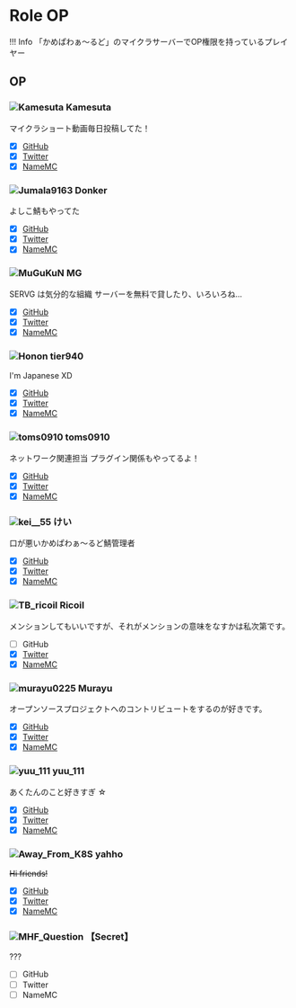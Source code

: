 # Role OP

!!! Info
    「かめぱわぁ～るど」のマイクラサーバーでOP権限を持っているプレイヤー

## OP

### ![Kamesuta](https://minotar.net/helm/4f2a29432d954959b53e60cd86edd245/25) Kamesuta

マイクラショート動画毎日投稿してた！

- [x] [GitHub](https://github.com/Kamesuta)
- [x] [Twitter](https://twitter.com/i/user/711695648)
- [x] [NameMC](https://namemc.com/profile/4f2a29432d954959b53e60cd86edd245)

### ![Jumala9163](https://minotar.net/helm/6322c0e8bf3c4b6396b02c57aef00dce/25) Donker

よしこ鯖もやってた

- [x] [GitHub](https://github.com/Jumala9163)
- [x] [Twitter](https://twitter.com/i/user/1110122540964311040)
- [x] [NameMC](https://namemc.com/profile/6322c0e8bf3c4b6396b02c57aef00dce)

### ![MuGuKuN](https://minotar.net/helm/2f0a64c5c4b34df2af3f1f3f351781c2/25) MG

SERVG は気分的な組織
サーバーを無料で貸したり、いろいろね...

- [x] [GitHub](https://github.com/MG8853)
- [x] [Twitter](https://twitter.com/i/user/813763144493301760)
- [x] [NameMC](https://namemc.com/profile/2f0a64c5c4b34df2af3f1f3f351781c2)

### ![Honon](https://minotar.net/helm/28c58c7f43914db5bc8c16cdb748c33c/25) tier940

I'm Japanese XD

- [x] [GitHub](https://github.com/tier940)
- [x] [Twitter](https://twitter.com/i/user/320157881)
- [x] [NameMC](https://namemc.com/profile/28c58c7f43914db5bc8c16cdb748c33c)

### ![toms0910](https://minotar.net/helm/03b050c8d6374fa0bffd9ff5e668fbc4/25) toms0910

ネットワーク関連担当 プラグイン関係もやってるよ！

- [x] [GitHub](https://github.com/flan0910)
- [x] [Twitter](https://twitter.com/i/user/1311606281895960581)
- [x] [NameMC](https://namemc.com/profile/03b050c8d6374fa0bffd9ff5e668fbc4)

### ![kei__55](https://minotar.net/helm/6e729daabbec42f0acd21b63976c07cd/25) けい

口が悪いかめぱわぁ～るど鯖管理者

- [x] [GitHub](https://github.com/kei-55)
- [x] [Twitter](https://twitter.com/i/user/752987286)
- [x] [NameMC](https://namemc.com/profile/6e729daabbec42f0acd21b63976c07cd)

### ![TB_ricoil](https://minotar.net/helm/2531f370893b49788eb8ba63c75d2c15/25) Ricoil

メンションしてもいいですが、それがメンションの意味をなすかは私次第です。

- [ ] GitHub
- [x] [Twitter](https://twitter.com/i/user/1475104344265871364)
- [x] [NameMC](https://namemc.com/profile/2531f370893b49788eb8ba63c75d2c15)

### ![murayu0225](https://minotar.net/helm/35a553d898b14806a34d38c8f850776a/25) Murayu

オープンソースプロジェクトへのコントリビュートをするのが好きです。

- [x] [GitHub](https://github.com/Murayu0225)
- [x] [Twitter](https://twitter.com/i/user/883246745458622464)
- [x] [NameMC](https://namemc.com/profile/35a553d898b14806a34d38c8f850776a)

### ![yuu_111](https://minotar.net/helm/60e08e7139c44cb9ba5daa3ab523cfbf/25) yuu_111

あくたんのこと好きすぎ ☆

- [x] [GitHub](https://github.com/yuu1111)
- [x] [Twitter](https://twitter.com/i/user/3465024132)
- [x] [NameMC](https://namemc.com/profile/60e08e7139c44cb9ba5daa3ab523cfbf)

### ![Away_From_K8S](https://minotar.net/helm/c6a7cfc4089e4570aacbf18f694abfb0/25) yahho

~~Hi friends!~~

- [x] [GitHub](https://github.com/yahho)
- [x] [Twitter](https://twitter.com/i/user/2252108228)
- [x] [NameMC](https://namemc.com/profile/c6a7cfc4089e4570aacbf18f694abfb0)

### ![MHF_Question](https://minotar.net/helm/606e2ff0ed7748429d6ce1d3321c7838/25) 【Secret】

???

- [ ] GitHub
- [ ] Twitter
- [ ] NameMC
